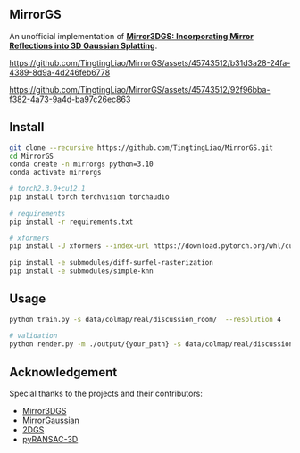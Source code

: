 ## MirrorGS 
An unofficial implementation of [**Mirror3DGS: Incorporating Mirror Reflections
into 3D Gaussian Splatting**](https://arxiv.org/pdf/2404.01168).  
 

https://github.com/TingtingLiao/MirrorGS/assets/45743512/b31d3a28-24fa-4389-8d9a-4d246feb6778

https://github.com/TingtingLiao/MirrorGS/assets/45743512/92f96bba-f382-4a73-9a4d-ba97c26ec863

## Install
```bash
git clone --recursive https://github.com/TingtingLiao/MirrorGS.git 
cd MirrorGS
conda create -n mirrorgs python=3.10 
conda activate mirrorgs 

# torch2.3.0+cu12.1 
pip install torch torchvision torchaudio
 
# requirements
pip install -r requirements.txt

# xformers  
pip install -U xformers --index-url https://download.pytorch.org/whl/cu121
 
pip install -e submodules/diff-surfel-rasterization 
pip install -e submodules/simple-knn 
``` 

## Usage 
```bash   
python train.py -s data/colmap/real/discussion_room/  --resolution 4 
  
# validation 
python render.py -m ./output/{your_path} -s data/colmap/real/discussion_room/ --skip_mesh --resolution 4
```

<!-- ## Implementation Notes -->

<!-- ### Mirror Plane
For any point $p = (x, y, z)^⊤$ on the plane satisfies:

$$n^{T}p+d=0$$

This equals to minimizing the least squares error:

$$\sum_{i=1}^{m} (n^T(p_i - \mathbf{c}))^2$$

we approximate the solution as $\mathbf{c} = \frac{1}{m} \sum_{i=1}^{m} \mathbf{p}_i$, $d=-n^T\mathbf{c}$ and normal $n$ of the plane as the eigenvector of the smallest eigenvalue of the covariance matrix:

$$\sum_{i=1}^{m} (\mathbf{p}_i - \mathbf{c})(\mathbf{p}_i - \mathbf{c})^T$$ -->



## Acknowledgement 
Special thanks to the projects and their contributors:
* [Mirror3DGS](https://arxiv.org/pdf/2404.01168) 
* [MirrorGaussian](https://mirror-gaussian.github.io/) 
* [2DGS](https://github.com/hbb1/2d-gaussian-splatting)
* [pyRANSAC-3D](https://github.com/leomariga/pyRANSAC-3D)